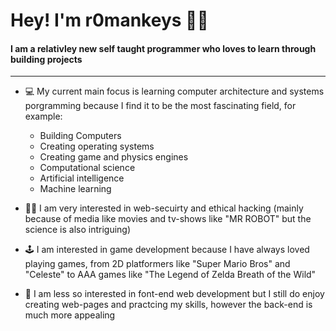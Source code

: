 # Hey! I'm r0mankeys 👋🏿

#### I am a relativley new self taught programmer who loves to learn through building projects

---

* 💻 My current main focus is learning computer architecture and systems porgramming because I find it to be the most fascinating field, for example:
    * Building Computers
    * Creating operating systems
    * Creating game and physics engines
    * Computational science
    * Artificial intelligence
    * Machine learning

* 🥷🏿 I am very interested in web-secuirty and ethical hacking (mainly because of media like movies and tv-shows like "MR ROBOT" but the science is also intriguing)

* 🕹 I am interested in game development because I have always loved playing games, from 2D platformers like "Super Mario Bros" and "Celeste" to AAA games like "The Legend of Zelda Breath of the Wild"

* 🤖 I am less so interested in font-end web development but I still do enjoy creating web-pages and practcing my skills, however the back-end is much more appealing
